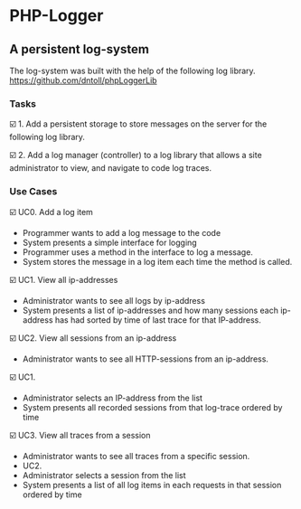 # PHP-Logger
## A persistent log-system

The log-system was built with the help of the following log library.
https://github.com/dntoll/phpLoggerLib

### Tasks
:ballot_box_with_check: 1. Add a persistent storage to store messages on the server for the following log library.

:ballot_box_with_check: 2. Add a log manager (controller) to a log library that allows a site administrator to view, and navigate to code log traces.

### Use Cases

:ballot_box_with_check: UC0. Add a log item
* Programmer wants to add a log message to the code
* System presents a simple interface for logging
* Programmer uses a method in the interface to log a message.
* System stores the message in a log item each time the method is called.

:ballot_box_with_check: UC1. View all ip-addresses
* Administrator wants to see all logs by ip-address
* System presents a list of ip-addresses and how many sessions each ip-address has had sorted by time of last trace for that IP-address.

:ballot_box_with_check: UC2. View all sessions from an ip-address
* Administrator wants to see all HTTP-sessions from an ip-address.

:ballot_box_with_check: UC1.
* Administrator selects an IP-address from the list
* System presents all recorded sessions from that log-trace ordered by time

:ballot_box_with_check: UC3. View all traces from a session
* Administrator wants to see all traces from a specific session.
* UC2.
* Administrator selects a session from the list
* System presents a list of all log items in each requests in that session ordered by time

